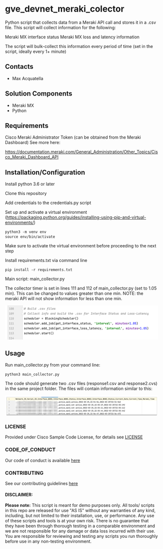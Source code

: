 # gve_devnet_meraki_colector
Python script that collects data from a Meraki API call and stores it in a .csv file.
This script will collect information for the following: 

Meraki MX interface status
Meraki MX loss and latency information

The script will bulk-collect this information every period of time (set in the script, ideally every 1+ minute)


## Contacts
* Max Acquatella

## Solution Components
* Meraki MX
* Python 

## Requirements
Cisco Meraki Administrator Token (can be obtained from the Meraki Dashboard)
See more here:

https://documentation.meraki.com/General_Administration/Other_Topics/Cisco_Meraki_Dashboard_API


## Installation/Configuration

Install python 3.6 or later

Clone this repository

Add credentials to the credentials.py script

Set up and activate a virtual environment (https://packaging.python.org/guides/installing-using-pip-and-virtual-environments/)

```
python3 -m venv env
source env/bin/activate
```

Make sure to activate the virtual environment before proceeding to the next step


Install requirements.txt via command line

```
pip install -r requirements.txt
```

Main script: main_collector.py

The collector timer is set in lines 111 and 112 of main_collector.py (set to 1.05 min).
This can be changed to values greater than one min.
NOTE: the meraki API will not show information for less than one min.

![/IMAGES/image2.png](/IMAGES/image2.png)


## Usage

Run main_collector.py from your command line:

```
python3 main_collector.py
```

The code should generate two .csv files (response1.csv and response2.cvs) in the same project folder. 
The files will contain information similar to this:

![/IMAGES/image1.png](/IMAGES/image1.png)

### LICENSE

Provided under Cisco Sample Code License, for details see [LICENSE](LICENSE.md)

### CODE_OF_CONDUCT

Our code of conduct is available [here](CODE_OF_CONDUCT.md)

### CONTRIBUTING

See our contributing guidelines [here](CONTRIBUTING.md)

#### DISCLAIMER:
<b>Please note:</b> This script is meant for demo purposes only. All tools/ scripts in this repo are released for use "AS IS" without any warranties of any kind, including, but not limited to their installation, use, or performance. Any use of these scripts and tools is at your own risk. There is no guarantee that they have been through thorough testing in a comparable environment and we are not responsible for any damage or data loss incurred with their use.
You are responsible for reviewing and testing any scripts you run thoroughly before use in any non-testing environment.
